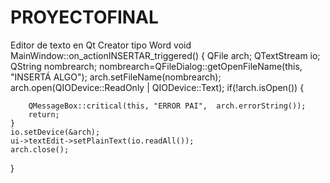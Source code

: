 # PROYECTOFINAL
Editor de texto en Qt Creator tipo Word
void MainWindow::on_actionINSERTAR_triggered()
{
    QFile arch;
    QTextStream io;
    QString nombrearch;
    nombrearch=QFileDialog::getOpenFileName(this, "INSERTÁ ALGO");
    arch.setFileName(nombrearch);
    arch.open(QIODevice::ReadOnly | QIODevice::Text);
    if(!arch.isOpen())
    {

        QMessageBox::critical(this, "ERROR PAI",  arch.errorString());
        return;
    }
    io.setDevice(&arch);
    ui->textEdit->setPlainText(io.readAll());
    arch.close();

}
